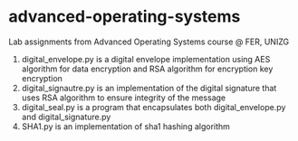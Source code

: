# advanced-operating-systems
Lab assignments from Advanced Operating Systems course @ FER, UNIZG

  1. digital_envelope.py is a digital envelope implementation using AES algorithm for data encryption and RSA algorithm for encryption key encryption
  2. digital_signautre.py is an implementation of the digital signature that uses RSA algorithm to ensure integrity of the message
  3. digital_seal.py is a program that encapsulates both digital_envelope.py and digital_signature.py
  4. SHA1.py is an implementation of sha1 hashing algorithm
